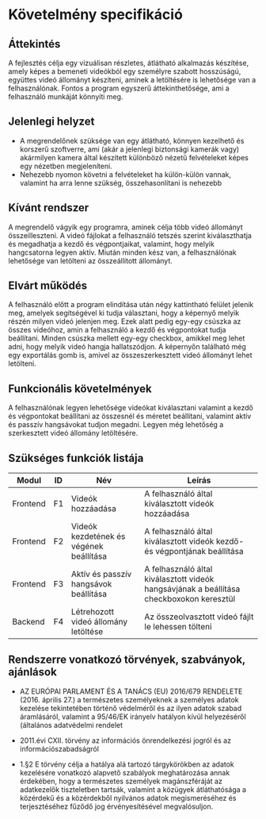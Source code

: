 # Követelmény specifikáció

## Áttekintés
A fejlesztés célja egy vizuálisan részletes, átlátható alkalmazás készítése, amely képes a bemeneti videókból egy személyre szabott hosszúságú, együttes videó állományt készíteni, aminek a letöltésére is lehetősége van a felhasználónak. Fontos a program egyszerű áttekinthetősége, ami a felhasználó munkáját könnyíti meg.

## Jelenlegi helyzet
- A megrendelőnek szüksége van egy átlátható, könnyen kezelhető és korszerű szoftverre, ami (akár a jelenlegi biztonsági kamerák vagy) akármilyen kamera által készített különböző nézetű felvételeket képes egy nézetben megjeleníteni. 
- Nehezebb nyomon követni a felvételeket ha külön-külön vannak, valamint ha arra lenne szükség, összehasonlítani is nehezebb

## Kívánt rendszer
A megrendelő vágyik egy programra, aminek célja több videó állományt összeilleszteni. A videó fájlokat a felhasználó tetszés szerint kiválaszthatja és megadhatja a kezdő és végpontjaikat, valamint, hogy melyik hangcsatorna legyen aktív. Miután minden kész van, a felhasználónak lehetősége van letölteni az összeállított állományt.

## Elvárt működés
A felhasználó előtt a program elindítása után négy kattintható felület jelenik meg, amelyek segítségével ki tudja választani, hogy a képernyő melyik részén milyen videó jelenjen meg. Ezek alatt pedig egy-egy csúszka az összes videóhoz, amin a felhasználó a kezdő és végpontokat tudja beállítani. Minden csúszka mellett egy-egy checkbox, amikkel meg lehet adni, hogy melyik videó hangja hallatszódjon. A képernyőn található még egy exportálás gomb is, amivel az összeszerkesztett videó állományt lehet letölteni.

## Funkcionális követelmények
A felhasználónak legyen lehetősége videókat kiválasztani valamint a kezdő és végpontokat beállítani az összesnél és méretet beállítani, valamint aktív és passzív hangsávokat tudjon megadni. Legyen még lehetőség a szerkesztett videó állomány letöltésére.

## Szükséges funkciók listája
| Modul | ID |Név | Leírás |
|---|---|---|---|
| Frontend| F1 | Videók hozzáadása| A felhasználó által kiválasztott videók hozzáadása|
| Frontend| F2 | Videók kezdetének és végének beállítása| A felhasználó által kiválasztott videók kezdő- és végpontjának beállítása |
| Frontend| F3 | Aktív és passzív hangsávok beállítása| A felhasználó által kiválasztott videók hangsávjának a beállítása checkboxokon keresztül | 
| Backend| F4 | Létrehozott videó állomány letöltése| Az összeolvasztott videó fájlt le lehessen tölteni |

## Rendszerre vonatkozó törvények, szabványok, ajánlások
- AZ EURÓPAI PARLAMENT ÉS A TANÁCS (EU) 2016/679 RENDELETE (2016. április 27.) a természetes személyeknek a személyes
adatok kezelése tekintetében történő védelméről és az ilyen adatok szabad áramlásáról, valamint a 95/46/EK irányelv 
hatályon kívül helyezéséről (általános adatvédelmi rendelet


- 2011.évi CXII. törvény az információs önrendelkezési jogról és az információszabadságról

- 1.§2 E törvény célja a hatálya alá tartozó tárgykörökben az adatok kezelésére vonatkozó alapvető szabályok 
meghatározása annak érdekében, hogy a természetes személyek magánszféráját az adatkezelők tiszteletben tartsák,
valamint a közügyek átláthatósága a közérdekű és a közérdekből nyilvános adatok megismeréséhez és terjesztéséhez
fűződő jog érvényesítésével megvalósuljon.
